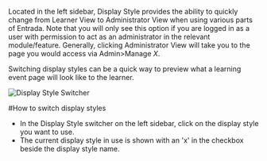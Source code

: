 Located in the left sidebar, Display Style provides the ability to quickly change from Learner View to Administrator View when using various parts of Entrada.  Note that you will only see this option if you are logged in as a user with permission to act as an administrator in the relevant module/feature.  Generally, clicking Administrator View will take you to the page you would access via Admin>Manage *X*.

Switching display styles can be a quick way to preview what a learning event page will look like to the learner.

![Display Style Switcher](/img/usertools/displaystyle-me1.11.png)

#How to switch display styles  
* In the Display Style switcher on the left sidebar, click on the display style you want to use.
* The current display style in use is shown with an 'x' in the checkbox beside the display style name.
